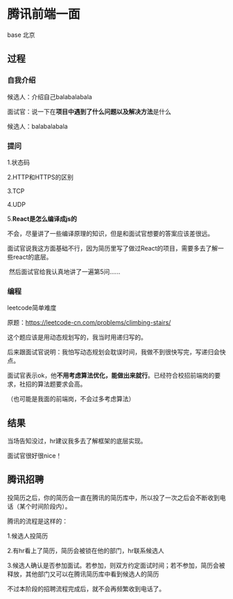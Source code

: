 # 腾讯前端一面

base 北京

## 过程

### 自我介绍

候选人：介绍自己balabalabala

面试官：说一下在**项目中遇到了什么问题以及解决方法**是什么

候选人：balabalabala

### 提问

1.状态码

2.HTTP和HTTPS的区别

3.TCP

4.UDP

5.**React是怎么编译成js的**

​	不会，尽量讲了一些编译原理的知识，但是和面试官想要的答案应该差很远。

​	面试官说我这方面基础不行，因为简历里写了做过React的项目，需要多去了解一些react的底层。

​	然后面试官给我认真地讲了一遍第5问......

### 编程

leetcode简单难度

原题：https://leetcode-cn.com/problems/climbing-stairs/

这个题应该是用动态规划写的，我当时用递归写的。

后来跟面试官说明：我怕写动态规划会耽误时间，我做不到很快写完，写递归会快点。

面试官表示ok，他**不用考虑算法优化，能做出来就行**。已经符合校招前端岗的要求，社招的算法题要求会高。

（也可能是我面的前端岗，不会过多考虑算法）

## 结果

当场告知没过，hr建议我多去了解框架的底层实现。

面试官很好很nice！

## 腾讯招聘

投简历之后，你的简历会一直在腾讯的简历库中，所以投了一次之后会不断收到电话（某个时间阶段内）。

腾讯的流程是这样的：

1.候选人投简历

2.有hr看上了简历，简历会被锁在他的部门，hr联系候选人

3.候选人确认是否参加面试。若参加，则双方约定面试时间；若不参加，简历会被释放，其他部门又可以在腾讯简历库中看到候选人的简历

不过本阶段的招聘流程完成后，就不会再频繁收到电话了。